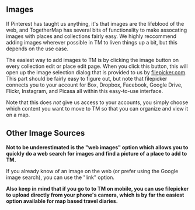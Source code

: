 ## Images

If Pinterest has taught us anything, it's that images are the lifeblood of the web, and TogetherMap has several bits of functionality to make assocating images with places and collections fairly easy.  We highly reccommend adding images wherever possible in TM to liven things up a bit, but this depends on the use case.  

The easiest way to add images to TM is by clicking the image button on every collection edit or place edit page.  When you click this button, this will open up the image selection dialog that is provided to us by [filepicker.com](https://www.filepicker.com/).  This part should be fairly easy to figure out, but note that filepicker connects you to your account for Box, Dropbox, Facebook, Google Drive, Flickr, Instagram, and Picasa all within this easy-to-use interface.  

Note that this does *not* give us access to your accounts, you simply choose which content you want to move to TM so that you can organize and view it on a map.

## Other Image Sources

**Not to be underestimated is the "web images" option which allows you to quickly do a web search for images and find a picture of a place to add to TM.**

If you already know of an image on the web (or prefer using the Google image search), you can use the "link" option.  

**Also keep in mind that if you go to to TM on mobile, you can use filepicker to upload directly from your phone's camera, which is by far the easiest option available for map based travel diaries.**